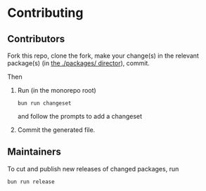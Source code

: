 # Contributing

## Contributors

Fork this repo, clone the fork, make your change(s) in the relevant package(s) (in [the ./packages/ director](./packages/)), commit.

Then

1. Run (in the monorepo root)

    ```shell
    bun run changeset
    ```

    and follow the prompts to add a changeset
2. Commit the generated file.

## Maintainers

To cut and publish new releases of changed packages, run

```shell
bun run release
```
